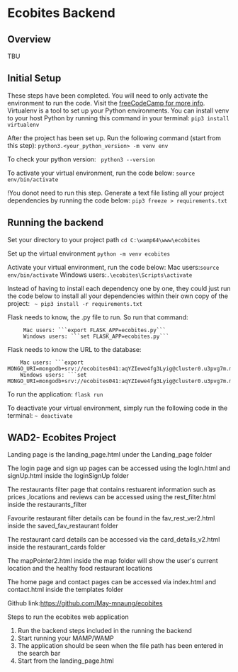 # Ecobites Backend 


## Overview
TBU 


## Initial Setup 
These steps have been completed. You will need to only activate the environment to run the code. 
Visit the [freeCodeCamp for more info](https://www.freecodecamp.org/news/how-to-setup-virtual-environments-in-python/).
Virtualenv is a tool to set up your Python environments. You can install venv to your host Python by running this command in your terminal:
        ```
        pip3 install virtualenv   
        ```

After the project has been set up. Run the following command (start from this step):
         ```python3.<your_python_version> -m venv env```

To check your python version:
        ``` python3 --version```

To activate your virtual environment, run the code below:
        ```source env/bin/activate```

!You donot need to run this step. Generate a text file listing all your project dependencies by running the code below:
        ```pip3 freeze > requirements.txt```



## Running the backend 
Set your directory to your project path 
```cd C:\wamp64\www\ecobites```

Set up the virtual environment 
```python -m venv ecobites```

Activate your virtual environment, run the code below:
        Mac users:```source env/bin/activate```
        Windows users:```.\ecobites\Scripts\activate```


Instead of having to install each dependency one by one, they could just run the code below to install all your dependencies within their own copy of the project:
        ``` ~ pip3 install -r requirements.txt```



Flask needs to know, the .py file to run. So run that command:

         Mac users: ```export FLASK_APP=ecobites.py```
         Windows users: ```set FLASK_APP=ecobites.py```

Flask needs to know the URL to the database:

        Mac users: ```export MONGO_URI=mongodb+srv://ecobites041:aqYZIewe4fg3Lyig@cluster0.u3pvg7m.mongodb.net/```
        Windows users: ```set MONGO_URI=mongodb+srv://ecobites041:aqYZIewe4fg3Lyig@cluster0.u3pvg7m.mongodb.net/```

To run the application:
         ```flask run```



To deactivate your virtual environment, simply run the following code in the terminal:
         ```~ deactivate```

## WAD2- Ecobites Project
Landing page is the landing_page.html under the Landing_page folder 

The login page and sign up pages can be accessed using the logIn.html and signUp.html inside the loginSignUp folder 

The restaurants filter page that contains restuarent information such as prices ,locations and reviews can be accessed using the rest_filter.html inside the restaurants_filter

Favourite restaurant filter details can be found in the fav_rest_ver2.html inside the saved_fav_restaurant folder 

The restaurant card details can be accessed via the card_details_v2.html inside the restaurant_cards folder 

The mapPointer2.html inside the map folder will show the user's current location and the healthy food restaurant locations

The home page and contact pages can be accessed via index.html and contact.html inside the templates folder

Github link:https://github.com/May-mnaung/ecobites

Steps to run the ecobites web application 
1. Run the backend steps included in the running the backend 
2. Start running your MAMP/WAMP
3. The application should be seen when the file path has been entered in the search bar
4. Start from the landing_page.html
   




